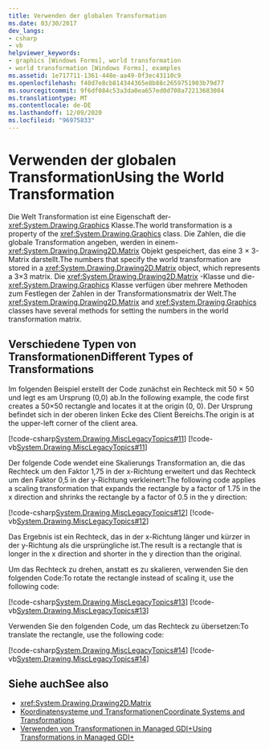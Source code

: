 ```yaml
---
title: Verwenden der globalen Transformation
ms.date: 03/30/2017
dev_langs:
- csharp
- vb
helpviewer_keywords:
- graphics [Windows Forms], world transformation
- world transformation [Windows Forms], examples
ms.assetid: 1e717711-1361-448e-aa49-0f3ec43110c9
ms.openlocfilehash: f40d7e8cb814344365e8b88c2659751903b79d77
ms.sourcegitcommit: 9f6df084c53a3da0ea657ed0d708a72213683084
ms.translationtype: MT
ms.contentlocale: de-DE
ms.lasthandoff: 12/09/2020
ms.locfileid: "96975833"
---
```

# <a name="using-the-world-transformation"></a><span data-ttu-id="a46da-102">Verwenden der globalen Transformation</span><span class="sxs-lookup"><span data-stu-id="a46da-102">Using the World Transformation</span></span>
<span data-ttu-id="a46da-103">Die Welt Transformation ist eine Eigenschaft der- <xref:System.Drawing.Graphics> Klasse.</span><span class="sxs-lookup"><span data-stu-id="a46da-103">The world transformation is a property of the <xref:System.Drawing.Graphics> class.</span></span> <span data-ttu-id="a46da-104">Die Zahlen, die die globale Transformation angeben, werden in einem- <xref:System.Drawing.Drawing2D.Matrix> Objekt gespeichert, das eine 3 × 3-Matrix darstellt.</span><span class="sxs-lookup"><span data-stu-id="a46da-104">The numbers that specify the world transformation are stored in a <xref:System.Drawing.Drawing2D.Matrix> object, which represents a 3×3 matrix.</span></span> <span data-ttu-id="a46da-105">Die <xref:System.Drawing.Drawing2D.Matrix> -Klasse und die- <xref:System.Drawing.Graphics> Klasse verfügen über mehrere Methoden zum Festlegen der Zahlen in der Transformationsmatrix der Welt.</span><span class="sxs-lookup"><span data-stu-id="a46da-105">The <xref:System.Drawing.Drawing2D.Matrix> and <xref:System.Drawing.Graphics> classes have several methods for setting the numbers in the world transformation matrix.</span></span>  
  
## <a name="different-types-of-transformations"></a><span data-ttu-id="a46da-106">Verschiedene Typen von Transformationen</span><span class="sxs-lookup"><span data-stu-id="a46da-106">Different Types of Transformations</span></span>  
 <span data-ttu-id="a46da-107">Im folgenden Beispiel erstellt der Code zunächst ein Rechteck mit 50 × 50 und legt es am Ursprung (0,0) ab.</span><span class="sxs-lookup"><span data-stu-id="a46da-107">In the following example, the code first creates a 50×50 rectangle and locates it at the origin (0, 0).</span></span> <span data-ttu-id="a46da-108">Der Ursprung befindet sich in der oberen linken Ecke des Client Bereichs.</span><span class="sxs-lookup"><span data-stu-id="a46da-108">The origin is at the upper-left corner of the client area.</span></span>  
  
 [!code-csharp[System.Drawing.MiscLegacyTopics#11](~/samples/snippets/csharp/VS_Snippets_Winforms/System.Drawing.MiscLegacyTopics/CS/Class1.cs#11)]
 [!code-vb[System.Drawing.MiscLegacyTopics#11](~/samples/snippets/visualbasic/VS_Snippets_Winforms/System.Drawing.MiscLegacyTopics/VB/Class1.vb#11)]  
  
 <span data-ttu-id="a46da-109">Der folgende Code wendet eine Skalierungs Transformation an, die das Rechteck um den Faktor 1,75 in der x-Richtung erweitert und das Rechteck um den Faktor 0,5 in der y-Richtung verkleinert:</span><span class="sxs-lookup"><span data-stu-id="a46da-109">The following code applies a scaling transformation that expands the rectangle by a factor of 1.75 in the x direction and shrinks the rectangle by a factor of 0.5 in the y direction:</span></span>  
  
 [!code-csharp[System.Drawing.MiscLegacyTopics#12](~/samples/snippets/csharp/VS_Snippets_Winforms/System.Drawing.MiscLegacyTopics/CS/Class1.cs#12)]
 [!code-vb[System.Drawing.MiscLegacyTopics#12](~/samples/snippets/visualbasic/VS_Snippets_Winforms/System.Drawing.MiscLegacyTopics/VB/Class1.vb#12)]  
  
 <span data-ttu-id="a46da-110">Das Ergebnis ist ein Rechteck, das in der x-Richtung länger und kürzer in der y-Richtung als die ursprüngliche ist.</span><span class="sxs-lookup"><span data-stu-id="a46da-110">The result is a rectangle that is longer in the x direction and shorter in the y direction than the original.</span></span>  
  
 <span data-ttu-id="a46da-111">Um das Rechteck zu drehen, anstatt es zu skalieren, verwenden Sie den folgenden Code:</span><span class="sxs-lookup"><span data-stu-id="a46da-111">To rotate the rectangle instead of scaling it, use the following code:</span></span>  
  
 [!code-csharp[System.Drawing.MiscLegacyTopics#13](~/samples/snippets/csharp/VS_Snippets_Winforms/System.Drawing.MiscLegacyTopics/CS/Class1.cs#13)]
 [!code-vb[System.Drawing.MiscLegacyTopics#13](~/samples/snippets/visualbasic/VS_Snippets_Winforms/System.Drawing.MiscLegacyTopics/VB/Class1.vb#13)]  
  
 <span data-ttu-id="a46da-112">Verwenden Sie den folgenden Code, um das Rechteck zu übersetzen:</span><span class="sxs-lookup"><span data-stu-id="a46da-112">To translate the rectangle, use the following code:</span></span>  
  
 [!code-csharp[System.Drawing.MiscLegacyTopics#14](~/samples/snippets/csharp/VS_Snippets_Winforms/System.Drawing.MiscLegacyTopics/CS/Class1.cs#14)]
 [!code-vb[System.Drawing.MiscLegacyTopics#14](~/samples/snippets/visualbasic/VS_Snippets_Winforms/System.Drawing.MiscLegacyTopics/VB/Class1.vb#14)]  
  
## <a name="see-also"></a><span data-ttu-id="a46da-113">Siehe auch</span><span class="sxs-lookup"><span data-stu-id="a46da-113">See also</span></span>

- <xref:System.Drawing.Drawing2D.Matrix>
- [<span data-ttu-id="a46da-114">Koordinatensysteme und Transformationen</span><span class="sxs-lookup"><span data-stu-id="a46da-114">Coordinate Systems and Transformations</span></span>](coordinate-systems-and-transformations.md)
- [<span data-ttu-id="a46da-115">Verwenden von Transformationen in Managed GDI+</span><span class="sxs-lookup"><span data-stu-id="a46da-115">Using Transformations in Managed GDI+</span></span>](using-transformations-in-managed-gdi.md)

